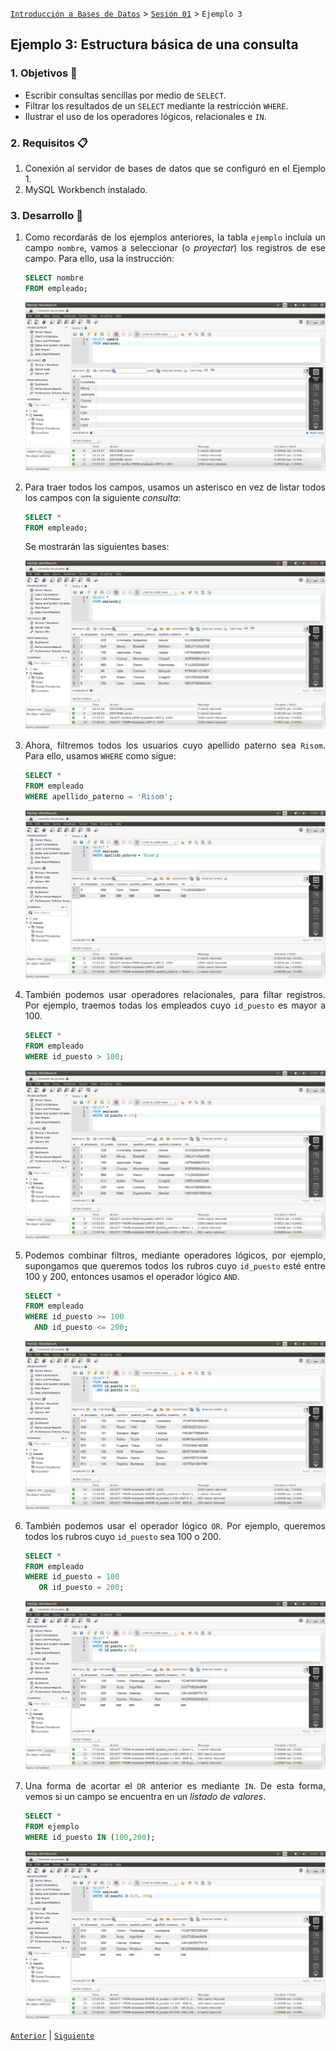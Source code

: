 [`Introducción a Bases de Datos`](../../Readme.md) > [`Sesión 01`](../Readme.md) > `Ejemplo 3`

## Ejemplo 3: Estructura básica de una consulta

<div style="text-align: justify;">

### 1. Objetivos :dart:

- Escribir consultas sencillas por medio de `SELECT`.
- Filtrar los resultados de un `SELECT` mediante la restricción `WHERE`.
- Ilustrar el uso de los operadores lógicos, relacionales e `IN`.

### 2. Requisitos :clipboard:

1. Conexión al servidor de bases de datos que se configuró en el Ejemplo 1.
2. MySQL Workbench instalado.

### 3. Desarrollo :rocket:

1. Como recordarás de los ejemplos anteriores, la tabla `ejemplo` incluía un campo `nombre`, vamos a seleccionar (o *proyectar*) los registros de ese campo. Para ello, usa la instrucción:

   ```sql
   SELECT nombre
   FROM empleado;
   ```
   
   ![imagen](imagenes/s1we31.png)

2. Para traer todos los campos, usamos un asterisco en vez de listar todos los campos con la siguiente *consulta*:

   ```sql
   SELECT *
   FROM empleado;
   ```
   
   Se mostrarán las siguientes bases:
   
   ![imagen](imagenes/s1we32.png)

3. Ahora, filtremos todos los usuarios cuyo apellido paterno sea `Risom`. Para ello, usamos `WHERE` como sigue:

   ```sql
   SELECT *
   FROM empleado
   WHERE apellido_paterno = 'Risom';
   ```
 
   ![imagen](imagenes/s1we33.png)

4. También podemos usar operadores relacionales, para filtar registros. Por ejemplo, traemos todas los empleados cuyo `id_puesto` es mayor a 100.

   ```sql
   SELECT *
   FROM empleado
   WHERE id_puesto > 100;
   ```

   ![imagen](imagenes/s1we34.png)

5. Podemos combinar filtros, mediante operadores lógicos, por ejemplo, supongamos que queremos todos los rubros cuyo `id_puesto` esté entre 100 y 200, entonces usamos el operador lógico `AND`.

   ```sql
   SELECT *
   FROM empleado
   WHERE id_puesto >= 100
     AND id_puesto <= 200;
   ```

   ![imagen](imagenes/s1we35.png)
   
6. También podemos usar el operador lógico `OR`. Por ejemplo, queremos todos los rubros cuyo `id_puesto` sea 100 o 200.

   ```sql
   SELECT *
   FROM empleado
   WHERE id_puesto = 100
      OR id_puesto = 200;
   ```

   ![imagen](imagenes/s1we36.png)
   
7. Una forma de acortar el `OR` anterior es mediante `IN`. De esta forma, vemos si un campo se encuentra en un *listado de valores*. 

   ```sql
   SELECT *
   FROM ejemplo
   WHERE id_puesto IN (100,200);
   ```

   ![imagen](imagenes/s1we37.png)

[`Anterior`](../Readme.md#estructura-de-una-consulta) | [`Siguiente`](../Reto-02/Readme.md)

</div>   
